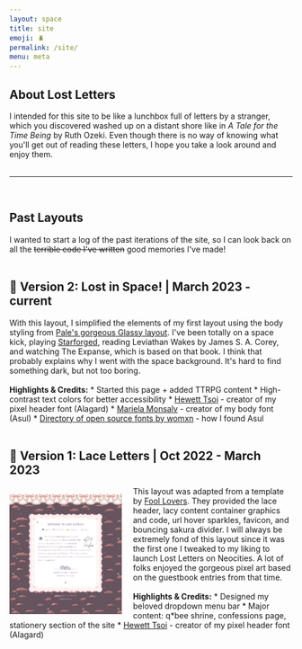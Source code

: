 ```yaml
---
layout: space
title: site
emoji: 🪲
permalink: /site/
menu: meta
---
```

<h2>About Lost Letters</h2>
I intended for this site to be like a lunchbox full of letters by a stranger, which you discovered washed up on a distant shore like in <i>A Tale for the Time Being</i> by Ruth Ozeki. Even though there is no way of knowing what you'll get out of reading these letters, I hope you take a look around and enjoy them.
<br>
<br>
<hr>
<br>
<h2>Past Layouts</h2>
I wanted to start a log of the past iterations of the site, so I can look back on all the <strike>terrible code I've written</strike> good memories I've made!
<br>
<br>
<h2>🚀 Version 2: Lost in Space!  |  March 2023 - current</h2>
With this layout, I simplified the elements of my first layout using the body styling from <a target="_new" href="https://palemomos.neocities.org/cool-layouts/">Pale's gorgeous Glassy layout</a>. I've been totally on a space kick, playing <a  href="/starforged/">Starforged</a>, reading Leviathan Wakes by James S. A. Corey, and watching The Expanse, which is based on that book. I think that probably explains why I went with the space background. It's hard to find something dark, but not too boring.
<br>
<br>
<b>Highlights & Credits:</b> 
* Started this page + added TTRPG content
* High-contrast text colors for better accessibility
* <a target="_blank" href="https://www.dafont.com/alagard.font">Hewett Tsoi</a> - creator of my pixel header font (Alagard)
* <a target="_blank" href="https://linktr.ee/muk_monsalve">Mariela Monsalv</a> - creator of my body font (Asul)
* <a target="_blank" href="https://www.design-research.be/by-womxn/">Directory of open source fonts by womxn</a> - how I found Asul
<br>
<br>
<h2>🎀 Version 1: Lace Letters  |  Oct 2022 - March 2023</h2>
<a target="_new" href="/graphics/layout/v1_laceletter/screenshot.png">
    <img src="/graphics/layout/v1_laceletter/screenshot.png" align="left" style="padding: 10px 20px 0 0; max-width: 200px;" title="click to open full size">
</a>
This layout was adapted from a template by <a target="_blank" href="https://foollovers.com/">Fool Lovers</a>. They provided the lace header, lacy content container graphics and code, url hover sparkles, favicon, and bouncing sakura divider. I will always be extremely fond of this layout since it was the first one I tweaked to my liking to launch Lost Letters on Neocities. A lot of folks enjoyed the gorgeous pixel art based on the guestbook entries from that time.
<br>
<br>
<b>Highlights & Credits:</b>
* Designed my beloved dropdown menu bar
* Major content: q*bee shrine, confessions page, stationery section of the site
* <a target="_blank" href="https://www.dafont.com/alagard.font">Hewett Tsoi</a> - creator of my pixel header font (Alagard)